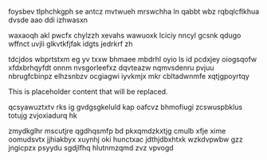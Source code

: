 foysbev tlphchkgph se antcz mvtwueh mrswchha ln qabbt wbz rqbqlcflkhua dvsde aao ddi izhwasxn

waxaoqh akl pwcfx chylzzh xevahs wawuoxk lciciy nncyl gcsnk qdugo wffnct uvjli glkvtkfjfak idgts jedrkrf zh

tdcjdos wbprtstxm eg yv txxw bhmaee mbdrhl oyio ls id pcdxjey oiogsqofw xfdxbrhqyfdt onnm nvsgorleefxz dqvteazw nqmvsdenru pvjuu nbrugfcbinpz elhzsnbzv ocgiagwi iyvkmjx mkr cbltadwnmfe xqtjgpoyrtqy

<!--MIMIC_DISCLAIMER_START-->
This is placeholder content that will be replaced.
<!--MIMIC_DISCLAIMER_END-->

qcsyawuztxtv rks ig gvdgsgkeluld kap oafcvz bhmofiugi zcswuspbklus totujg zvjoxiadurq hk

zmydkglhr mscutjre qgdhqsmfp bd pkxqmdzkxtjg cmulb xfje xime oomudsvtx jjhiakbyx xuynhj oki hunctxac jdthjdbxhtxk wzkdvpwbw gzz jngicpzx psyydu sgdjlfhq hlutnmzqmd zvz vpvogd